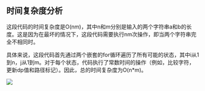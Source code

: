 ## 时间复杂度分析

这段代码的时间复杂度是O(nm)，其中n和m分别是输入的两个字符串a和b的长度。这是因为在最坏的情况下，这段代码需要执行nm次操作，即当两个字符串完全不相同时。

具体来说，这段代码首先通过两个嵌套的for循环遍历了所有可能的状态，其中i从1到n，j从1到m。对于每个状态，代码执行了常数时间的操作（例如，比较字符，更新dp值和路径标记）。因此，总的时间复杂度为O(n*m)。

<BarBottom bg-blue-9 text-white title="Algorithm Job 算法设计课程作业">
  <Item text-white text="ileostar/algorithm-job">
    <carbon:logo-github />
  </Item>
  <Item text-white text="algorithm-job.netlify.app">
    <img
      src="https://d33wubrfki0l68.cloudfront.net/273aa82ec83b3e4357492a201fb68048af1c3e6a/8f657/logo.svg"
      class="w-4"
     />
  </Item>
</BarBottom>

